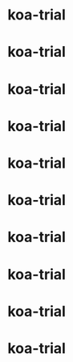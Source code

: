 # koa-trial
# koa-trial
# koa-trial
# koa-trial
# koa-trial
# koa-trial
# koa-trial
# koa-trial
# koa-trial
# koa-trial

